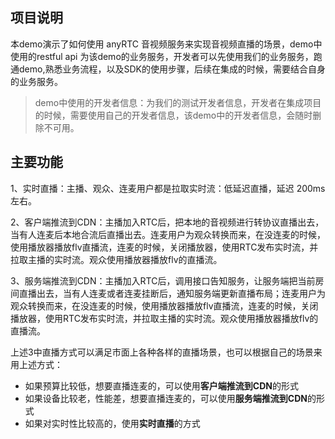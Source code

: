 ## 项目说明

本demo演示了如何使用 anyRTC  音视频服务来实现音视频直播的场景，demo中使用的restful api 为该demo的业务服务，开发者可以先使用我们的业务服务，跑通demo,熟悉业务流程，以及SDK的使用步骤，后续在集成的时候，需要结合自身的业务服务。

>  demo中使用的开发者信息：为我们的测试开发者信息，开发者在集成项目的时候，需要使用自己的开发者信息，该demo中的开发者信息，会随时删除不可用。

## 主要功能

1、实时直播：主播、观众、连麦用户都是拉取实时流：低延迟直播，延迟 200ms 左右。

2、客户端推流到CDN：主播加入RTC后，把本地的音视频进行转协议直播出去，当有人连麦后本地合流后直播出去。连麦用户为观众转换而来，在没连麦的时候，使用播放器播放flv直播流，连麦的时候，关闭播放器，使用RTC发布实时流，并拉取主播的实时流。观众使用播放器播放flv的直播流。

3、服务端推流到CDN：主播加入RTC后，调用接口告知服务，让服务端把当前房间直播出去，当有人连麦或者连麦挂断后，通知服务端更新直播布局；连麦用户为观众转换而来，在没连麦的时候，使用播放器播放flv直播流，连麦的时候，关闭播放器，使用RTC发布实时流，并拉取主播的实时流。观众使用播放器播放flv的直播流。

上述3中直播方式可以满足市面上各种各样的直播场景，也可以根据自己的场景来用上述方式：

- 如果预算比较低，想要直播连麦的，可以使用**客户端推流到CDN**的形式
- 如果设备比较老，性能差，想要直播连麦的，可以使用**服务端推流到CDN**的形式
- 如果对实时性比较高的，使用**实时直播**的方式

